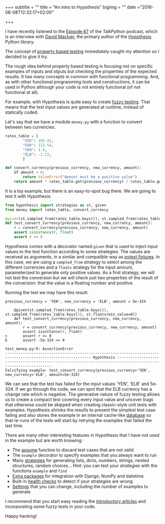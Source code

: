 +++
subtitle = ""
title = "An intro to Hypothesis"
bigimg = ""
date ="2016-08-08T12:32:17+02:00"

+++

I have recently listened to the [Episode 67](https://talkpython.fm/episodes/show/67/property-based-testing-with-hypothesis) of the TalkPython podcast, which is an interview with [David MacIver](http://www.drmaciver.com/), the primary author of the [Hypothesis](https://github.com/HypothesisWorks/hypothesis-python) Python library.

The concept of [property based testing](https://github.com/HypothesisWorks/hypothesis-python) immediately caught my attention so I decided to give it try.

<!-- TEASER_END -->

The rough idea behind property based testing is focusing not on specific examples of inputs and otputs but checking the properties of the expected results. It has many concepts in common with functional programming. And, as with other functional programming tools and constructions, it can be used in Python although your code is not entirely functional (of not functional at all).

For example, with Hypothesis is quite easy to create [fuzzy testing](http://hypothesis.works/articles/getting-started-with-hypothesis/). That means that the test input values are generated at runtime, instead of statically coded.

Let's say that we have a module `money.py`  with a function to convert between two currencies:

```python
rates_table = {
        "USD": 102.42,
        "EUR": 113.54,
        "YEN": 1.0,
        "ELB": -1.23,
        }

def convert_currency(previous_currency, new_currency, amount):
    if amount < 0:
        return ValueError("Amount must be a positive value")
    return amount * rates_table.get(previous_currency) / rates_table.get(new_currency)
```

It is a toy example, but there is an easy-to-spot bug there. We are going to test it with Hypothesis:

```python
from hypothesis import strategies as st, given
from money import rates_table, convert_currency

@given(st.sampled_from(rates_table.keys()), st.sampled_from(rates_table.keys()), st.floats(min_value=0))
def test_convert_currency(previous_currency, new_currency, amount):
    r = convert_currency(previous_currency, new_currency, amount)
    assert isinstance(r, float)
    assert r >= 0
```

Hypothesis comes with a decorator named `given` that is used to inject input values to the test function according to some strategies. The values are received as arguments, in a similar and compatible way as [pytest fixtures](http://doc.pytest.org/en/latest/fixture.html). In this case, we are using a `sampled_from` strategy to select among the different currencies and a `floats` strategy for the input amount, parameterized to generate only positive values. As a first strategy, we will not test the conversion but we will check just two properties of the result of the conversion: that the value is a floating number and positive.


Running the test we may have this result:

```text
previous_currency = 'YEN', new_currency = 'ELB', amount = 5e-324

    @given(st.sampled_from(rates_table.keys()), st.sampled_from(rates_table.keys()), st.floats(min_value=0))
    def test_convert_currency(previous_currency, new_currency, amount):
        r = convert_currency(previous_currency, new_currency, amount)
        assert isinstance(r, float)
>       assert r >= 0
E       assert -5e-324 >= 0

test_money.py:9: AssertionError
------------------------------------------------------------------------------------------------------------- Hypothesis --------------------------------------------------------------------------------------------------------------
Falsifying example: test_convert_currency(previous_currency='YEN', new_currency='ELB', amount=5e-324)
```

We can see that the test has failed for the input values 'YEN', 'ELB' and 5e-324. If we go through the code, we can spot that the ELB currency has a change rate which is negative. The generative nature of fuzzy testing allows us to create a compact test covering every input value and uncover bugs that otherwise could be skipped when creating classic-style unit tests with examples. Hypothesis shrinks the results to present the simplest test case failing and also stores the example in an internal cache-like [database](https://hypothesis.readthedocs.io/en/latest/database.html) so that re-runs of the tests will start by retrying the examples that failed the last time.

There are many other interesting features in Hypothesis that I have not used in the example but are worth knowing:

- The [assume](https://hypothesis.readthedocs.io/en/latest/details.html#making-assumptions) function to discard test cases that are not valid
- The `example` decorator to specify examples that you always want to run
- Many [strategies](https://hypothesis.readthedocs.io/en/latest/data.html) for generating lists, dicts, numbers, strings, nested structures, random choices...  Hint: you can test your strategies with the functions `example` and `find`
- [Extra packages](https://hypothesis.readthedocs.io/en/latest/extras.html) for integration with Django, NumPy and datetime
- Built-in [health checks](https://hypothesis.readthedocs.io/en/latest/healthchecks.html) to detect if your strategies are wrong
- [Settings](https://hypothesis.readthedocs.io/en/latest/settings.html) that you can change, including the number of examples to generate

I recommend that you start easy reading the [introductory articles](http://hypothesis.works/articles/intro/) and incorporating some fuzzy tests in your code.

Happy hacking!
